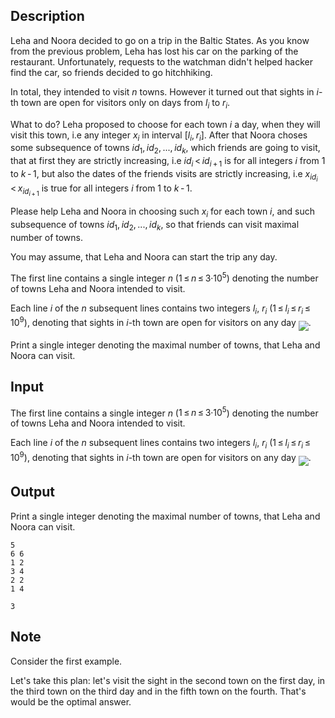 ## Description

<div><p>Leha and Noora decided to go on a trip in the Baltic States. As you know from the previous problem, Leha has lost his car on the parking of the restaurant. Unfortunately, requests to the watchman didn't helped hacker find the car, so friends decided to go hitchhiking.</p><p>In total, they intended to visit <span class="tex-span"><i>n</i></span> towns. However it turned out that sights in <span class="tex-span"><i>i</i></span>-th town are open for visitors only on days from <span class="tex-span"><i>l</i><sub class="lower-index"><i>i</i></sub></span> to <span class="tex-span"><i>r</i><sub class="lower-index"><i>i</i></sub></span>.</p><p>What to do? Leha proposed to choose for each town <span class="tex-span"><i>i</i></span> a day, when they will visit this town, i.e any integer <span class="tex-span"><i>x</i><sub class="lower-index"><i>i</i></sub></span> in interval <span class="tex-span">[<i>l</i><sub class="lower-index"><i>i</i></sub>, <i>r</i><sub class="lower-index"><i>i</i></sub>]</span>. After that Noora choses some subsequence of towns <span class="tex-span"><i>id</i><sub class="lower-index">1</sub>, <i>id</i><sub class="lower-index">2</sub>, ..., <i>id</i><sub class="lower-index"><i>k</i></sub></span>, which friends are going to visit, that at first they are strictly increasing, i.e <span class="tex-span"><i>id</i><sub class="lower-index"><i>i</i></sub> &lt; <i>id</i><sub class="lower-index"><i>i</i> + 1</sub></span> is for all integers <span class="tex-span"><i>i</i></span> from <span class="tex-span">1</span> to <span class="tex-span"><i>k</i> - 1</span>, but also the dates of the friends visits are strictly increasing, i.e <span class="tex-span"><i>x</i><sub class="lower-index"><i>id</i><sub class="lower-index"><i>i</i></sub></sub> &lt; <i>x</i><sub class="lower-index"><i>id</i><sub class="lower-index"><i>i</i> + 1</sub></sub></span> is true for all integers <span class="tex-span"><i>i</i></span> from <span class="tex-span">1</span> to <span class="tex-span"><i>k</i> - 1</span>.</p><p>Please help Leha and Noora in choosing such <span class="tex-span"><i>x</i><sub class="lower-index"><i>i</i></sub></span> for each town <span class="tex-span"><i>i</i></span>, and such subsequence of towns <span class="tex-span"><i>id</i><sub class="lower-index">1</sub>, <i>id</i><sub class="lower-index">2</sub>, ..., <i>id</i><sub class="lower-index"><i>k</i></sub></span>, so that friends can visit maximal number of towns.</p><p>You may assume, that Leha and Noora can start the trip any day.</p></div><div class="input-specification"><p>The first line contains a single integer <span class="tex-span"><i>n</i></span> (<span class="tex-span">1 ≤ <i>n</i> ≤ 3·10<sup class="upper-index">5</sup></span>) denoting the number of towns Leha and Noora intended to visit.</p><p>Each line <span class="tex-span"><i>i</i></span> of the <span class="tex-span"><i>n</i></span> subsequent lines contains two integers <span class="tex-span"><i>l</i><sub class="lower-index"><i>i</i></sub></span>, <span class="tex-span"><i>r</i><sub class="lower-index"><i>i</i></sub></span> <span class="tex-span">(1 ≤ <i>l</i><sub class="lower-index"><i>i</i></sub> ≤ <i>r</i><sub class="lower-index"><i>i</i></sub> ≤ 10<sup class="upper-index">9</sup>)</span>, denoting that sights in <span class="tex-span"><i>i</i></span>-th town are open for visitors on any day <img align="middle" class="tex-formula" src="file://nHaORBnq.png" style="max-width: 100.0%;max-height: 100.0%;">.</p></div><div class="output-specification"><p>Print a single integer denoting the maximal number of towns, that Leha and Noora can visit.</p></div>

## Input

<p>The first line contains a single integer <span class="tex-span"><i>n</i></span> (<span class="tex-span">1 ≤ <i>n</i> ≤ 3·10<sup class="upper-index">5</sup></span>) denoting the number of towns Leha and Noora intended to visit.</p><p>Each line <span class="tex-span"><i>i</i></span> of the <span class="tex-span"><i>n</i></span> subsequent lines contains two integers <span class="tex-span"><i>l</i><sub class="lower-index"><i>i</i></sub></span>, <span class="tex-span"><i>r</i><sub class="lower-index"><i>i</i></sub></span> <span class="tex-span">(1 ≤ <i>l</i><sub class="lower-index"><i>i</i></sub> ≤ <i>r</i><sub class="lower-index"><i>i</i></sub> ≤ 10<sup class="upper-index">9</sup>)</span>, denoting that sights in <span class="tex-span"><i>i</i></span>-th town are open for visitors on any day <img align="middle" class="tex-formula" src="file://nHaORBnq.png" style="max-width: 100.0%;max-height: 100.0%;">.</p>

## Output

<p>Print a single integer denoting the maximal number of towns, that Leha and Noora can visit.</p>





```input1
5
6 6
1 2
3 4
2 2
1 4

```




```output1
3

```



## Note

<p>Consider the first example.</p><p>Let's take this plan: let's visit the sight in the second town on the first day, in the third town on the third day and in the fifth town on the fourth. That's would be the optimal answer.</p>
